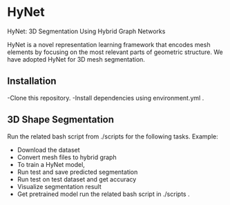 # HyNet
HyNet: 3D Segmentation Using Hybrid Graph Networks

HyNet is a novel representation learning framework that encodes mesh elements by focusing on the most relevant parts of geometric structure. We have adopted HyNet for 3D mesh segmentation.


## Installation
-Clone this repository.
-Install dependencies using environment.yml .

## 3D Shape Segmentation
Run the related bash script from ./scripts for the following tasks. Example: 
- Download the dataset
- Convert mesh files to hybrid graph
- To train a HyNet model,
- Run test and save predicted segmentation
- Run test on test dataset and get accuracy
- Visualize segmentation result
- Get pretrained model run the related bash script in ./scripts .

